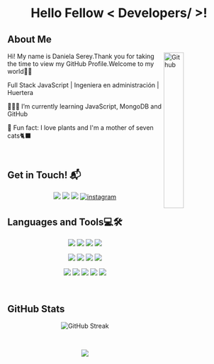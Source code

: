 <h1 align="center"> Hello Fellow < Developers/ >!</h1>
<h2> About Me </h2>
<img width="30%" align="right" alt="Github" src= "https://media.giphy.com/media/v1.Y2lkPTc5MGI3NjExbWNrOHV1NnJldHF4YzljeTh3NDdkYTVjbzlvdTZyNjkzbzdqZGdrNiZlcD12MV9pbnRlcm5hbF9naWZfYnlfaWQmY3Q9cw/ZvdMvotcDUKTrBI2w5/giphy.gif"/> 
<div><p>Hi! My name is Daniela Serey.Thank you for taking the time to view my GitHub Profile.Welcome to my world👩‍💻</p>
<p> Full Stack JavaScript | Ingeniera en administración | Huertera</p>

👩🏼‍💻 I’m currently learning JavaScript, MongoDB and GitHub
  
🌱 Fun fact: I love plants and I'm a mother of seven cats🐈‍⬛

<br>
<h2>Get in Touch! 📬</h2>
<p align="center">
<a target="_blank" href="https://www.linkedin.com/in/dserey/"><img src="https://img.shields.io/badge/-LinkedIn-000000?style=for-the-badge&logo=Linkedin&logoColor=white"></img></a>
<a target="_blank" href="mailto:dsereycamus@gmail.com"
><img src="https://img.shields.io/badge/-Gmail-000000?style=for-the-badge&logo=gmail&logoColor=white"></img></a>
<a target="_blank" href="https://github.com/dsereycamus"
><img src="https://img.shields.io/badge/-GitHub-000000?style=for-the-badge&logo=Github&logoColor=white"></img></a>
  <a href="https://instagram.com/dnla_sry" target="_blank">
<img src=https://img.shields.io/badge/Instagram-000000?style=for-the-badge&logo=instagram&logoColor=white alt=instagram style="margin-bottom: 5px;" />
</a>
</p>

<h2>Languages and Tools💻🛠</h2>
<p align="center">
<a target="_blank" href="https://github.com/dsereycamus"><img src="https://img.shields.io/badge/-HTML-000000?style=for-the-badge&logo=HTML5&logoColor=E34F26"></img></a>
<a target="_blank" href="https://github.com/dsereycamus"><img src="https://img.shields.io/badge/-CSS-000000?style=for-the-badge&logo=CSS3&logoColor=1572B6"></img></a>
<a target="_blank" href="https://github.com/dsereycamus"><img src="https://img.shields.io/badge/-Bootstrap-000000?style=for-the-badge&logo=bootstrap&logoColor=7952B3"></img></a>
<a target="_blank" href="https://github.com/dsereycamus"><img src="https://img.shields.io/badge/-JavaScript-000000?style=for-the-badge&logo=JavaScript&logoColor=F7DF1E"></img></a>
</p>
<p align="center">
<a target="_blank" href="https://github.com/dsereycamus"><img src="https://img.shields.io/badge/-MongoDB-000000?style=for-the-badge&logo=MongoDB&logoColor=47A248"></img></a>
<a target="_blank" href="https://github.com/dsereycamus"><img src="https://img.shields.io/badge/-ExpressJS-000000?style=for-the-badge&logo=Express&logoColor=white"></img></a>
<a target="_blank" href="https://github.com/dsereycamus"><img src="https://img.shields.io/badge/-React-000000?style=for-the-badge&logo=React&logoColor=61DAFB"></img></a>
<a target="_blank" href="https://github.com/dsereycamus"><img src="https://img.shields.io/badge/-Node.js-000000?style=for-the-badge&logo=node.js&logoColor=339933"></img></a>
</p>
<p align="center">
<a target="_blank" href="https://github.com/dsereycamus"><img src="https://img.shields.io/badge/-Git-000000?style=for-the-badge&logo=Git&logoColor=F05032"></img></a>
<a target="_blank" href="https://github.com/dsereycamus"><img src="https://img.shields.io/badge/-Postman-000000?style=for-the-badge&logo=Postman&logoColor=FF6C37"></img></a>
<a target="_blank" href="https://github.com/dsereycamus"><img src="https://img.shields.io/badge/-Jira-000000?style=for-the-badge&logo=jira&logoColor=0052CC"></img></a>
<a target="_blank" href="https://github.com/dsereycamus"><img src="https://img.shields.io/badge/-Miro-000000?style=for-the-badge&logo=miro&logoColor=white"></img></a>
<a target="_blank" href="https://github.com/dsereycamus"><img src="https://img.shields.io/badge/Visual%20Studio%20Code-000000.svg?style=for-the-badge&logo=visual-studio-code&logoColor=007ACC""></img></a>
</p>
<br>

<h2>GitHub Stats</h2>
<p align="center"><img src="https://github-readme-streak-stats.herokuapp.com?user=dsereycamus&theme=transparent" alt="GitHub Streak" /></p>
&nbsp;<p align="center"><img src="https://github-readme-stats.vercel.app/api?username=dsereycamus&show_icons=true&theme=light&locale=en&rank_icon=github"/></p>

<!--   
<a href="mailto:dsereycamus@gmail.com"><img src="https://img.shields.io/badge/-dsereycamus@gmail.com-D14836?style=for-the-badge&logo=Gmail&logoColor=white"/></a>
**Github Stats:**
<p>
 <img src="https://github-readme-stats.vercel.app/api/top-langs/?username=dsereycamus&count_private=true&theme=ligth">
 <p align="center">
  <a href="https://github.com/DenverCoder1/readme-typing-svg"><img src="https://readme-typing-svg.herokuapp.com?font=Time+New+Roman&color=cyan&size=25&center=true&vCenter=true&width=600&height=100&lines=Welcome+to+my+Github+profile;Full+Stack+Developer;Love+to+learn+new+stuffs..<3"></a>
</p>
</p>-->
   

